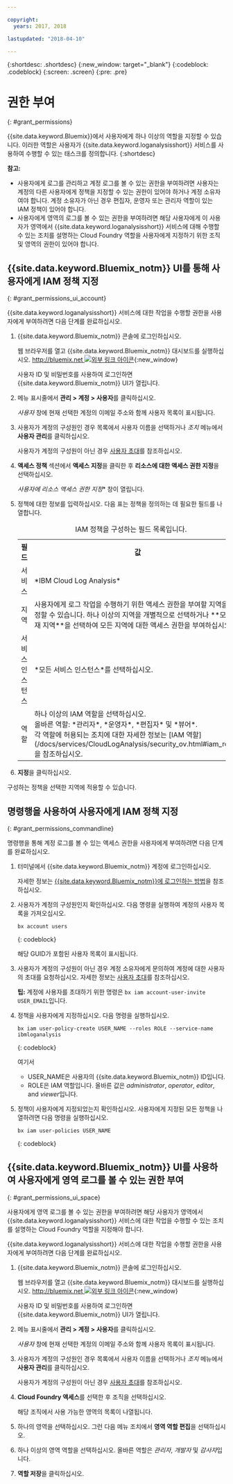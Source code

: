 ```yaml
---

copyright:
  years: 2017, 2018

lastupdated: "2018-04-10"

---
```


{:shortdesc: .shortdesc}
{:new_window: target="_blank"}
{:codeblock: .codeblock}
{:screen: .screen}
{:pre: .pre}


# 권한 부여
{: #grant_permissions}

{{site.data.keyword.Bluemix}}에서 사용자에게 하나 이상의 역할을 지정할 수 있습니다. 이러한 역할은 사용자가 {{site.data.keyword.loganalysisshort}} 서비스를 사용하여 수행할 수 있는 태스크를 정의합니다. 
{:shortdesc}

**참고:** 

* 사용자에게 로그를 관리하고 계정 로그를 볼 수 있는 권한을 부여하려면 사용자는 계정의 다른 사용자에게 정책을 지정할 수 있는 권한이 있어야 하거나 계정 소유자여야 합니다. 계정 소유자가 아닌 경우 편집자, 운영자 또는 관리자 역할이 있는 IAM 정책이 있어야 합니다. 
* 사용자에게 영역의 로그를 볼 수 있는 권한을 부여하려면 해당 사용자에게 이 사용자가 영역에서 {{site.data.keyword.loganalysisshort}} 서비스에 대해 수행할 수 있는 조치를 설명하는 Cloud Foundry 역할을 사용자에게 지정하기 위한 조직 및 영역의 권한이 있어야 합니다.  

## {{site.data.keyword.Bluemix_notm}} UI를 통해 사용자에게 IAM 정책 지정
{: #grant_permissions_ui_account}

{{site.data.keyword.loganalysisshort}} 서비스에 대한 작업을 수행할 권한을 사용자에게 부여하려면 다음 단계를 완료하십시오.

1. {{site.data.keyword.Bluemix_notm}} 콘솔에 로그인하십시오.

    웹 브라우저를 열고 {{site.data.keyword.Bluemix_notm}} 대시보드를 실행하십시오. [http://bluemix.net ![외부 링크 아이콘](../../../icons/launch-glyph.svg "외부 링크 아이콘")](http://bluemix.net){:new_window}
	
	사용자 ID 및 비밀번호를 사용하여 로그인하면 {{site.data.keyword.Bluemix_notm}} UI가 열립니다.

2. 메뉴 표시줄에서 **관리 > 계정 > 사용자**를 클릭하십시오. 

    *사용자* 창에 현재 선택한 계정의 이메일 주소와 함께 사용자 목록이 표시됩니다.
	
3. 사용자가 계정의 구성원인 경우 목록에서 사용자 이름을 선택하거나 *조치* 메뉴에서 **사용자 관리**를 클릭하십시오.

    사용자가 계정의 구성원이 아닌 경우 [사용자 초대](/docs/iam/iamuserinv.html#iamuserinv)를 참조하십시오.

4. **액세스 정책** 섹션에서 **액세스 지정**을 클릭한 후 **리소스에 대한 액세스 권한 지정**을 선택하십시오.

    *사용자에 리소스 액세스 권한 지정** 창이 열립니다.

5. 정책에 대한 정보를 입력하십시오. 다음 표는 정책을 정의하는 데 필요한 필드를 나열합니다. 

    <table>
	  <caption>IAM 정책을 구성하는 필드 목록입니다.</caption>
	  <tr>
	    <th>필드</th>
		<th>값</th>
	  </tr>
	  <tr>
	    <td>서비스</td>
		<td>*IBM Cloud Log Analysis*</td>
	  </tr>	  
	  <tr>
	    <td>지역</td>
		<td>사용자에게 로그 작업을 수행하기 위한 액세스 권한을 부여할 지역을 지정할 수 있습니다. 하나 이상의 지역을 개별적으로 선택하거나 **모든 현재 지역**을 선택하여 모든 지역에 대한 액세스 권한을 부여하십시오.</td>
	  </tr>
	  <tr>
	    <td>서비스 인스턴스</td>
		<td>*모든 서비스 인스턴스*를 선택하십시오.</td>
	  </tr>
	  <tr>
	    <td>역할</td>
		<td>하나 이상의 IAM 역할을 선택하십시오. <br>올바른 역할: *관리자*, *운영자*, *편집자* 및 *뷰어*. <br>각 역할에 허용되는 조치에 대한 자세한 정보는 [IAM 역할](/docs/services/CloudLogAnalysis/security_ov.html#iam_roles)을 참조하십시오.
		</td>
	  </tr>
     </table>
	
6. **지정**을 클릭하십시오.
	
구성하는 정책을 선택한 지역에 적용할 수 있습니다. 


## 명령행을 사용하여 사용자에게 IAM 정책 지정
{: #grant_permissions_commandline}

명령행을 통해 계정 로그를 볼 수 있는 액세스 권한을 사용자에게 부여하려면 다음 단계를 완료하십시오.

1. 터미널에서 {{site.data.keyword.Bluemix_notm}} 계정에 로그인하십시오.  

    자세한 정보는 [{{site.data.keyword.Bluemix_notm}}에 로그인하는 방법](/docs/services/CloudLogAnalysis/qa/cli_qa.html#login)을 참조하십시오.

2. 사용자가 계정의 구성원인지 확인하십시오. 다음 명령을 실행하여 계정의 사용자 목록을 가져오십시오. 

    ```
	bx account users
	```
    {: codeblock}	

	해당 GUID가 포함된 사용자 목록이 표시됩니다.
	
3. 사용자가 계정의 구성원이 아닌 경우 계정 소유자에게 문의하여 계정에 대한 사용자의 초대를 요청하십시오. 자세한 정보는 [사용자 초대](/docs/iam/iamuserinv.html#iamuserinv)를 참조하십시오.

    **팁:** 계정에 사용자를 초대하기 위한 명령은 `bx iam account-user-invite USER_EMAIL`입니다.
		
4. 정책을 사용자에게 지정하십시오. 다음 명령을 실행하십시오.

    ```
    bx iam user-policy-create USER_NAME --roles ROLE --service-name ibmloganalysis
	```
	{: codeblock}

	여기서
    * USER_NAME은 사용자의 {{site.data.keyword.Bluemix_notm}} ID입니다.
	* ROLE은 IAM 역할입니다. 올바른 값은 *administrator*, *operator*, *editor*, and *viewer*입니다.

5. 정책이 사용자에게 지정되었는지 확인하십시오. 사용자에게 지정된 모든 정책을 나열하려면 다음 명령을 실행하십시오.

    ```
    bx iam user-policies USER_NAME
	```
	{: codeblock}




## {{site.data.keyword.Bluemix_notm}} UI를 사용하여 사용자에게 영역 로그를 볼 수 있는 권한 부여
{: #grant_permissions_ui_space}

사용자에게 영역 로그를 볼 수 있는 권한을 부여하려면 해당 사용자가 영역에서 {{site.data.keyword.loganalysisshort}} 서비스에 대한 작업을 수행할 수 있는 조치를 설명하는 Cloud Foundry 역할을 지정해야 합니다. 

{{site.data.keyword.loganalysisshort}} 서비스에 대한 작업을 수행할 권한을 사용자에게 부여하려면 다음 단계를 완료하십시오.

1. {{site.data.keyword.Bluemix_notm}} 콘솔에 로그인하십시오.

    웹 브라우저를 열고 {{site.data.keyword.Bluemix_notm}} 대시보드를 실행하십시오. [http://bluemix.net ![외부 링크 아이콘](../../../icons/launch-glyph.svg "외부 링크 아이콘")](http://bluemix.net){:new_window}
	
	사용자 ID 및 비밀번호를 사용하여 로그인하면 {{site.data.keyword.Bluemix_notm}} UI가 열립니다.

2. 메뉴 표시줄에서 **관리 > 계정 > 사용자**를 클릭하십시오. 

    *사용자* 창에 현재 선택한 계정의 이메일 주소와 함께 사용자 목록이 표시됩니다.
	
3. 사용자가 계정의 구성원인 경우 목록에서 사용자 이름을 선택하거나 *조치* 메뉴에서 **사용자 관리**를 클릭하십시오.

    사용자가 계정의 구성원이 아닌 경우 [사용자 초대](/docs/iam/iamuserinv.html#iamuserinv)를 참조하십시오.

4. **Cloud Foundry 액세스**를 선택한 후 조직을 선택하십시오.

    해당 조직에서 사용 가능한 영역의 목록이 나열됩니다.

5. 하나의 영역을 선택하십시오. 그런 다음 메뉴 조치에서 **영역 역할 편집**을 선택하십시오.

6. 하나 이상의 영역 역할을 선택하십시오. 올바른 역할은 *관리자*, *개발자* 및 *감사자*입니다.
	
7. **역할 저장**을 클릭하십시오.




